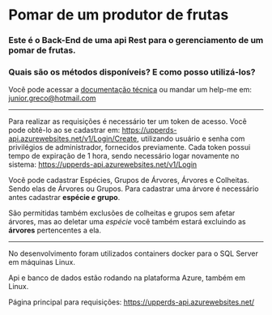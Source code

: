 # Pomar de um produtor de frutas

### Este é o Back-End de uma api Rest para o gerenciamento de um pomar de frutas.

### Quais são os métodos disponíveis? E como posso utilizá-los? 
Você pode acessar a [documentação técnica](https://upperds-api.azurewebsites.net/swagger/index.html) ou mandar um help-me em: junior.greco@hotmail.com

---

Para realizar as requisições é necessário ter um token de acesso. Você pode obtê-lo ao se cadastrar em: https://upperds-api.azurewebsites.net/v1/Login/Create, utilizando usuário e senha com privilégios de administrador, fornecidos previamente.
Cada token possui tempo de expiração de 1 hora, sendo necessário logar novamente no sistema:
https://upperds-api.azurewebsites.net/v1/Login

Você pode cadastrar Espécies, Grupos de Árvores, Árvores e Colheitas. Sendo elas de Árvores ou Grupos.
Para cadastrar uma árvore é necessário antes cadastrar **espécie *e* grupo**.

São permitidas também exclusões de colheitas e grupos sem afetar árvores, mas ao deletar uma *espécie* você também estará excluindo as **árvores** pertencentes a ela.

---

No desenvolvimento foram utilizados containers docker para o SQL Server em máquinas Linux.

Api e banco de dados estão rodando na plataforma Azure, também em Linux.

Página principal para requisições: https://upperds-api.azurewebsites.net/
